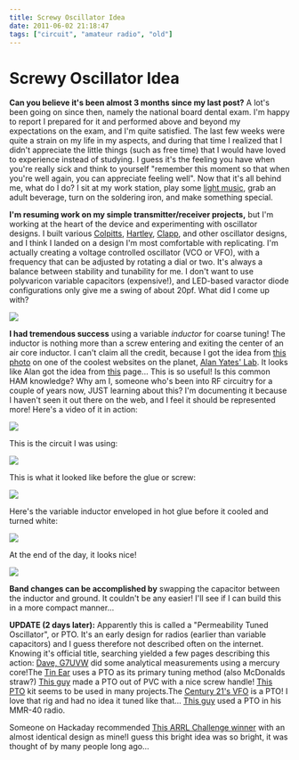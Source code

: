 ```yaml
---
title: Screwy Oscillator Idea
date: 2011-06-02 21:18:47
tags: ["circuit", "amateur radio", "old"]
---
```


# Screwy Oscillator Idea

__Can you believe it's been almost 3 months since my last post?__ A lot's been going on since then, namely the national board dental exam. I'm happy to report I prepared for it and performed above and beyond my expectations on the exam, and I'm quite satisfied.  The last few weeks were quite a strain on my life in my aspects, and during that time I realized that I didn't appreciate the little things (such as free time) that I would have loved to experience instead of studying. I guess it's the feeling you have when you're really sick and think to yourself "remember this moment so that when you're well again, you can appreciate feeling well". Now that it's all behind me, what do I do?  I sit at my work station, play some [light music](http://www.youtube.com/watch?v=7nmTRZLLO2M), grab an adult beverage, turn on the soldering iron, and make something special.

__I'm resuming work on my simple transmitter/receiver projects,__ but I'm working at the heart of the device and experimenting with oscillator designs. I built various [Colpitts](http://en.wikipedia.org/wiki/Colpitts_oscillator), [Hartley](http://en.wikipedia.org/wiki/Hartley_oscillator), [Clapp](http://en.wikipedia.org/wiki/Clapp_oscillator), and other oscillator designs, and I think I landed on a design I'm most comfortable with replicating. I'm actually creating a voltage controlled oscillator (VCO or VFO), with a frequency that can be adjusted by rotating a dial or two. It's always a balance between stability and tunability for me. I don't want to use polyvaricon variable capacitors (expensive!), and LED-based varactor diode configurations only give me a swing of about 20pf. What did I come up with?

<div class="text-center img-border">

[![](https://swharden.com/static/2011/06/02/DSCN1335_thumb.jpg)](https://swharden.com/static/2011/06/02/DSCN1335.jpg)

</div>

__I had tremendous success__ using a variable _inductor_ for coarse tuning! The inductor is nothing more than a screw entering and exiting the center of an air core inductor. I can't claim all the credit, because I got the idea from [this photo](http://www.vk2zay.net/article/45) on one of the coolest websites on the planet, [Alan Yates' Lab](http://www.vk2zay.net). It looks like Alan got the idea from [this](http://www.wa6otp.com/pto.htm) page... This is so useful! Is this common HAM knowledge? Why am I, someone who's been into RF circuitry for a couple of years now, JUST learning about this? I'm documenting it because I haven't seen it out there on the web, and I feel it should be represented more! Here's a video of it in action:

![](https://www.youtube.com/embed/5JjF8-hjL9E)

This is the circuit I was using: 

<div class="text-center img-border">

[![](https://swharden.com/static/2011/06/02/DSCN1334_thumb.jpg)](https://swharden.com/static/2011/06/02/DSCN1334.jpg)

</div>

This is what it looked like before the glue or screw: 

<div class="text-center img-border">

[![](https://swharden.com/static/2011/06/02/DSCN1307_thumb.jpg)](https://swharden.com/static/2011/06/02/DSCN1307.jpg)

</div>

Here's the variable inductor enveloped in hot glue before it cooled and turned white: 

<div class="text-center img-border">

[![](https://swharden.com/static/2011/06/02/DSCN1316_thumb.jpg)](https://swharden.com/static/2011/06/02/DSCN1316.jpg)

</div>

At the end of the day, it looks nice! 


<div class="text-center img-border">

[![](https://swharden.com/static/2011/06/02/DSCN1339_thumb.jpg)](https://swharden.com/static/2011/06/02/DSCN1339.jpg)

</div>

__Band changes can be accomplished by__ swapping the capacitor between the inductor and ground. It couldn't be any easier! I'll see if I can build this in a more compact manner...

**UPDATE (2 days later):** Apparently this is called a "Permeability Tuned Oscillator", or PTO. It's an early design for radios (earlier than variable capacitors) and I guess therefore not described often on the internet. Knowing it's official title, searching yielded a few pages describing this action: [Dave, G7UVW](http://webshed.org/wiki/Mercury_PTO) did some analytical measurements using a mercury core!The [Tin Ear](http://www.amqrp.org/kits/tin_ear/index.html) uses a PTO as its primary tuning method (also McDonalds straw?) [This guy](http://www.geocities.ws/k7hkl_arv/PTO_Simplified_Mechanicals.html) made a PTO out of PVC with a nice screw handle! [This PTO](http://www.wa6otp.com/pto.htm) kit seems to be used in many projects.The [Century 21's VFO](http://www.io.com/~n5fc/c21_pto.htm) is a PTO! I love that rig and had no idea it tuned like that... [This guy](http://kd1jv.qrpradio.com/ARRLHBC/ARRL_MMR40.html) used a PTO in his MMR-40 radio.

Someone on Hackaday recommended [This ARRL Challenge winner](http://www.arrl.org/files/file/QST/Homebrew%20Challenge/HBC%201%20Winner-KD1JV.pdf) with an almost identical design as mine!I guess this bright idea was so bright, it was thought of by many people long ago...